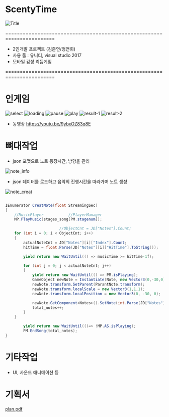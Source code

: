 # ScentyTime
![Title](https://user-images.githubusercontent.com/26218409/165750404-9f2565eb-e1bb-457f-add6-4a10696ff999.png)


=======================================================================

* 2인개발 프로젝트 (김준연/정연희)
* 사용 툴 : 유니티, visual studio 2017
* 모바일 감성 리듬게임

=======================================================================

# 인게임 
![select](https://user-images.githubusercontent.com/26218409/165755035-f2091050-4168-47ed-8b5d-57f8e184a5f1.png)
![loading](https://user-images.githubusercontent.com/26218409/165755037-61c509c8-3b31-40d3-924b-cd5e3302de03.png)
![pause](https://user-images.githubusercontent.com/26218409/165755046-824eaf47-9626-494b-9013-70e7a30a0801.png)
![play](https://user-images.githubusercontent.com/26218409/165755047-47672d42-d7a1-4fa3-8c5c-6cacc3f10888.png)
![result-1](https://user-images.githubusercontent.com/26218409/165755051-cb74702c-655c-4294-8848-0ebd589f196f.png)
![result-2](https://user-images.githubusercontent.com/26218409/165755053-ef4141ab-2ea9-432e-a71e-3e529fa7ceee.png)

* 동영상 https://youtu.be/9ybxOZ83q8E

# 뼈대작업
* json 포맷으로 노트 등장시간, 방향을 관리

![note_info](https://user-images.githubusercontent.com/26218409/165755817-1c962063-0b8e-4ff3-97f9-bb19f961b1c6.png)

* json 데이터를 로드하고 음악의 진행시간을 따라가며 노트 생성

![note_creat](https://user-images.githubusercontent.com/26218409/165756685-36e1dc46-8d43-4d01-bd14-a3a552e530ca.png)

``` C#

IEnumerator CreatNote(float StreamingSec)
{
    //MusicPlayer           //PlayerManager
    MP.PlayMusic(stages_song[PM.stagenum]);

                        //ObjectCnt = JD["Notes"].Count;
    for (int i = 0; i < ObjectCnt; i++)
    {
        actualNoteCnt = JD["Notes"][i]["Index"].Count;
        hitTime = float.Parse(JD["Notes"][i]["HitTime"].ToString());

        yield return new WaitUntil(() => musicTime >= hitTime-1f);

        for (int j = 0; j < actualNoteCnt; j++)
        {
            yield return new WaitUntil(() => PM.isPlaying);
            GameObject newNote = Instantiate(Note, new Vector3(0,-30,0), Quaternion.identity);
            newNote.transform.SetParent(ParantNote.transform);
            newNote.transform.localScale = new Vector3(1,1,1);
            newNote.transform.localPosition = new Vector3(0, -30, 0);

            newNote.GetComponent<Notes>().SetNote(int.Parse(JD["Notes"][i]["Index"][j]["Path"].ToString()), notespeed);
            total_notes++;
        }
    }

        yield return new WaitUntil(()=> !MP.AS.isPlaying);
        PM.EndSong(total_notes);
}
```
# 기타작업 
* UI, 사운드 애니메이션 등
# 기획서
[plan.pdf](https://github.com/mynamejohn/SantyTime/files/8582676/plan.pdf)

